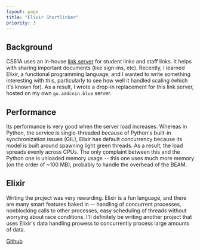 ```yaml
---
layout: page
title: "Elixir Shortlinker"
priority: 3
---
```


## Background
CS61A uses an in-house [link server](https://github.com/Cal-CS-61A-Staff/links) for student links and staff links. It helps with sharing important documents (like sign-ins, etc). Recently, I learned Elixir, a functional programming language, and I wanted to write something interesting with this, particularly to see how well it handled scaling (which it's known for). As a result, I wrote a drop-in replacement for this link server, hosted on my own `go.addcnin.blue` server.

## Performance
Its performance is very good when the server load increases. Whereas in Python, the service is single-threaded because of Python's built-in synchronization issues (GIL), Elixir has default concurrency because its model is built around spawning light green threads. As a result, the load spreads evenly across CPUs. The only complaint between this and the Python one is unloaded memory usage -- this one uses much more memory (on the order of ~100 MB), probably to handle the overhead of the BEAM.

## Elixir
Writing the project was very rewarding. Elixir is a fun language, and there are many smart features baked in -- handling of concurrent processes, nonblocking calls to other processes, easy scheduling of threads without worrying about race conditions. I'll definitely be writing another project that uses Elixir's data handling prowess to concurrently process large amounts of data.

[Github](https://github.com/addcninblue/links)
